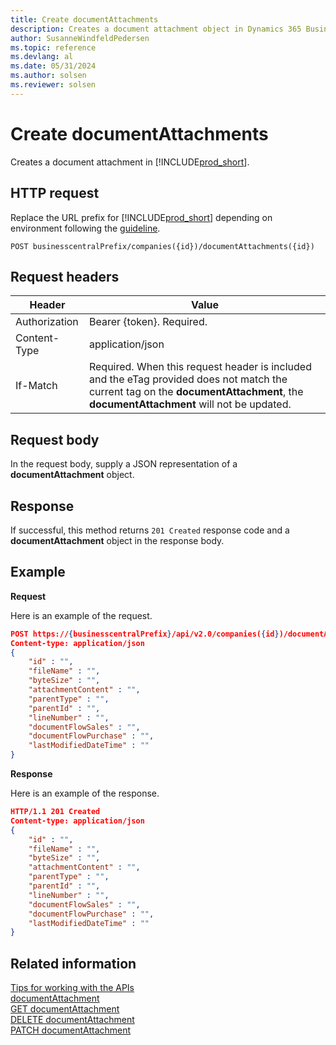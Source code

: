 ```yaml
---
title: Create documentAttachments
description: Creates a document attachment object in Dynamics 365 Business Central.
author: SusanneWindfeldPedersen
ms.topic: reference
ms.devlang: al
ms.date: 05/31/2024
ms.author: solsen
ms.reviewer: solsen
---
```


# Create documentAttachments

Creates a document attachment in [!INCLUDE[prod_short](../../../includes/prod_short.md)].

## HTTP request

Replace the URL prefix for [!INCLUDE[prod_short](../../../includes/prod_short.md)] depending on environment following the [guideline](../../v2.0/endpoints-apis-for-dynamics.md).

```
POST businesscentralPrefix/companies({id})/documentAttachments({id})
```

## Request headers

|Header|Value|
|------|-----|
|Authorization  |Bearer {token}. Required. |
|Content-Type  |application/json|
|If-Match      |Required. When this request header is included and the eTag provided does not match the current tag on the **documentAttachment**, the **documentAttachment** will not be updated. |

## Request body

In the request body, supply a JSON representation of a **documentAttachment** object.

## Response

If successful, this method returns ```201 Created``` response code and a **documentAttachment** object in the response body.


## Example

**Request**

Here is an example of the request.

```json
POST https://{businesscentralPrefix}/api/v2.0/companies({id})/documentAttachments({id})
Content-type: application/json
{
    "id" : "",
    "fileName" : "",
    "byteSize" : "",
    "attachmentContent" : "",
    "parentType" : "",
    "parentId" : "",
    "lineNumber" : "",
    "documentFlowSales" : "",
    "documentFlowPurchase" : "",
    "lastModifiedDateTime" : ""
}
```

**Response**

Here is an example of the response.

```json
HTTP/1.1 201 Created
Content-type: application/json
{
    "id" : "",
    "fileName" : "",
    "byteSize" : "",
    "attachmentContent" : "",
    "parentType" : "",
    "parentId" : "",
    "lineNumber" : "",
    "documentFlowSales" : "",
    "documentFlowPurchase" : "",
    "lastModifiedDateTime" : ""
}
```

## Related information

[Tips for working with the APIs](/dynamics365/business-central/dev-itpro/developer/devenv-connect-apps-tips)  
[documentAttachment](../resources/dynamics_documentAttachment.md)  
[GET documentAttachment](dynamics_documentattachment_get.md)  
[DELETE documentAttachment](dynamics_documentattachment_delete.md)  
[PATCH documentAttachment](dynamics_documentattachment_update.md)  
